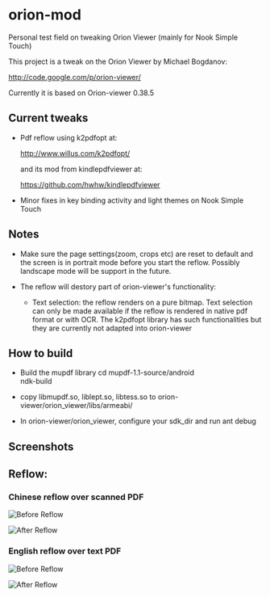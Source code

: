 orion-mod
=========

Personal test field on tweaking Orion Viewer (mainly for Nook Simple Touch)

This project is a tweak on the Orion Viewer by  Michael Bogdanov:

http://code.google.com/p/orion-viewer/

Currently it is based on Orion-viewer 0.38.5

Current tweaks
--------------

* Pdf reflow using k2pdfopt at:

  http://www.willus.com/k2pdfopt/

  and its mod from kindlepdfviewer at:

  https://github.com/hwhw/kindlepdfviewer

* Minor fixes in key binding activity and light themes on Nook Simple Touch

Notes
-------------
* Make sure the page settings(zoom, crops etc) are reset to default and the screen is
  in portrait mode before you start the reflow. Possibly landscape mode will be support
  in the future.

* The reflow will destory part of orion-viewer's  functionality:
  - Text selection: the reflow renders on a pure bitmap. Text selection can only be
    made available if the reflow is rendered in native pdf format or with OCR. The 
    k2pdfopt library has such functionalities but they are currently not adapted into
    orion-viewer
    
How to build
------------
* Build the mupdf library
  cd mupdf-1.1-source/android  
  ndk-build

* copy libmupdf.so, liblept.so, libtess.so to orion-viewer/orion_viewer/libs/armeabi/

* In orion-viewer/orion_viewer, configure your sdk_dir and run ant debug

Screenshots
-----------
## Reflow: ##
### Chinese reflow over scanned PDF ###

  ![Before Reflow](https://github.com/kkspeed/orion-mod/raw/master/img/chn_1.png)

  ![After Reflow](https://github.com/kkspeed/orion-mod/raw/master/img/chn_2.png) 

### English reflow over text PDF ###

  ![Before Reflow](https://github.com/kkspeed/orion-mod/raw/master/img/eng_1.png)

  ![After Reflow](https://github.com/kkspeed/orion-mod/raw/master/img/eng_2.png) 

